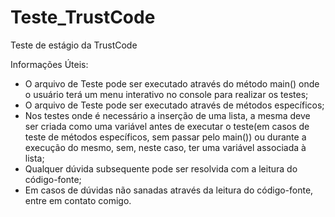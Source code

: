 # Teste_TrustCode
Teste de estágio da TrustCode

Informações Úteis:

* O arquivo de Teste pode ser executado através do método main() onde o usuário terá um menu interativo no console para realizar os testes;
* O arquivo de Teste pode ser executado através de métodos específicos;
* Nos testes onde é necessário a inserção de uma lista, a mesma deve ser criada como uma variável antes de executar o teste(em casos de teste de métodos específicos, sem passar pelo main()) ou durante a execução do mesmo, sem, neste caso, ter uma variável associada à lista;
* Qualquer dúvida subsequente pode ser resolvida com a leitura do código-fonte;
* Em casos de dúvidas não sanadas através da leitura do código-fonte, entre em contato comigo.
